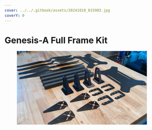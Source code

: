 ```yaml
---
cover: ../../.gitbook/assets/20241018_015903.jpg
coverY: 0
---
```


# Genesis-A Full Frame Kit



<figure><img src="../../.gitbook/assets/6568888.jpg" alt=""><figcaption></figcaption></figure>
